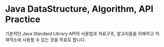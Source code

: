# Java DataStructure, Algorithm, API Practice
기본적인 Java Standard Library API의 사용법과 자료구조, 알고리즘을 이해하고 적재적소에 사용할 수 있는 것을 목표로 합니다.